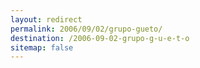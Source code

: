 ```yaml
---
layout: redirect
permalink: 2006/09/02/grupo-gueto/
destination: /2006-09-02-grupo-g-u-e-t-o
sitemap: false
---
```

